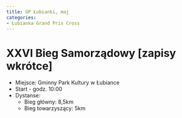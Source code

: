 ```yaml
---
title: GP Łubianki, maj
categories:
- Łubianka Grand Prix Cross
---
```


# XXVI Bieg Samorządowy [zapisy wkrótce]

* Miejsce: Gminny Park Kultury w Łubiance
* Start - godz. 10:00
* Dystanse:
  * Bieg główny: 8,5km
  * Bieg towarzyszący: 5km
